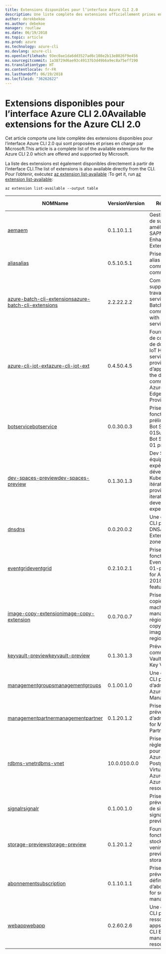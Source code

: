 ```yaml
---
title: Extensions disponibles pour l’interface Azure CLI 2.0
description: Une liste complète des extensions officiellement prises en charge pour l’interface Azure CLI 2.0
author: derekbekoe
ms.author: debekoe
manager: routlaw
ms.date: 06/19/2018
ms.topic: article
ms.prod: azure
ms.technology: azure-cli
ms.devlang: azure-cli
ms.openlocfilehash: 93ec0ae1da6dd3527ad6c108e2b13e8026f9e456
ms.sourcegitcommit: 1a38729d6ae93c49137b3d49b6a9ec8a75eff190
ms.translationtype: HT
ms.contentlocale: fr-FR
ms.lasthandoff: 06/19/2018
ms.locfileid: "36262622"
---
```

# <a name="available-extensions-for-the-azure-cli-20"></a><span data-ttu-id="72756-103">Extensions disponibles pour l’interface Azure CLI 2.0</span><span class="sxs-lookup"><span data-stu-id="72756-103">Available extensions for the Azure CLI 2.0</span></span>

<span data-ttu-id="72756-104">Cet article comporte une liste complète des extensions disponibles pour l’interface Azure CLI 2.0 qui sont proposées et prises en charge par Microsoft.</span><span class="sxs-lookup"><span data-stu-id="72756-104">This article is a complete list of the available extensions for the Azure CLI 2.0 which are offered and supported by Microsoft.</span></span>

<span data-ttu-id="72756-105">La liste des extensions est également disponibles directement à partir de l’interface CLI.</span><span class="sxs-lookup"><span data-stu-id="72756-105">The list of extensions is also available directly from the CLI.</span></span> <span data-ttu-id="72756-106">Pour l’obtenir, exécutez [az extension list-available](/cli/azure/extension?view=azure-cli-latest#az-extension-list-available) :</span><span class="sxs-lookup"><span data-stu-id="72756-106">To get it, run [az extension list-available](/cli/azure/extension?view=azure-cli-latest#az-extension-list-available):</span></span>

```azurecli
az extension list-available --output table
```

| <span data-ttu-id="72756-107">NOM</span><span class="sxs-lookup"><span data-stu-id="72756-107">Name</span></span> | <span data-ttu-id="72756-108">Version</span><span class="sxs-lookup"><span data-stu-id="72756-108">Version</span></span> | <span data-ttu-id="72756-109">Résumé</span><span class="sxs-lookup"><span data-stu-id="72756-109">Summary</span></span> | <span data-ttu-id="72756-110">VERSION PRÉLIMINAIRE</span><span class="sxs-lookup"><span data-stu-id="72756-110">Preview</span></span> |
|------|---------|---------|---------|
| [<span data-ttu-id="72756-111">aem</span><span class="sxs-lookup"><span data-stu-id="72756-111">aem</span></span>](https://github.com/Azure/azure-cli-extensions) | <span data-ttu-id="72756-112">0.1.1</span><span class="sxs-lookup"><span data-stu-id="72756-112">0.1.1</span></span> | <span data-ttu-id="72756-113">Gestion des extensions de surveillance Azure améliorée pour SAP</span><span class="sxs-lookup"><span data-stu-id="72756-113">Manage Azure Enhanced Monitoring Extensions for SAP</span></span> |  |
| [<span data-ttu-id="72756-114">alias</span><span class="sxs-lookup"><span data-stu-id="72756-114">alias</span></span>](https://github.com/Azure/azure-cli-extensions) | <span data-ttu-id="72756-115">0.5.1</span><span class="sxs-lookup"><span data-stu-id="72756-115">0.5.1</span></span> | <span data-ttu-id="72756-116">Prise en charge des alias de commande</span><span class="sxs-lookup"><span data-stu-id="72756-116">Support for command aliases</span></span> | <span data-ttu-id="72756-117">OUI</span><span class="sxs-lookup"><span data-stu-id="72756-117">Yes</span></span> |
| [<span data-ttu-id="72756-118">azure-batch-cli-extensions</span><span class="sxs-lookup"><span data-stu-id="72756-118">azure-batch-cli-extensions</span></span>](https://github.com/Azure/azure-batch-cli-extensions) | <span data-ttu-id="72756-119">2.2.2</span><span class="sxs-lookup"><span data-stu-id="72756-119">2.2.2</span></span> | <span data-ttu-id="72756-120">Commandes supplémentaires pour travailler avec le service Azure Batch</span><span class="sxs-lookup"><span data-stu-id="72756-120">Additional commands for working with Azure Batch service</span></span> |  |
| [<span data-ttu-id="72756-121">azure-cli-iot-ext</span><span class="sxs-lookup"><span data-stu-id="72756-121">azure-cli-iot-ext</span></span>](https://github.com/azure/azure-iot-cli-extension) | <span data-ttu-id="72756-122">0.4.5</span><span class="sxs-lookup"><span data-stu-id="72756-122">0.4.5</span></span> | <span data-ttu-id="72756-123">Fourniture de la couche de commandes du plan de données pour Azure IoT Hub, IoT Edge et le service de provisionnement d’appareils IoT</span><span class="sxs-lookup"><span data-stu-id="72756-123">Provides the data plane command layer for Azure IoT Hub, IoT Edge and IoT Device Provisioning Service</span></span> |  |
| [<span data-ttu-id="72756-124">botservice</span><span class="sxs-lookup"><span data-stu-id="72756-124">botservice</span></span>](https://github.com/Azure/azure-cli-extensions) | <span data-ttu-id="72756-125">0.0.3</span><span class="sxs-lookup"><span data-stu-id="72756-125">0.0.3</span></span> | <span data-ttu-id="72756-126">Prise en charge des fonctionnalités préliminaires de Azure Bot Service 2017-12-01</span><span class="sxs-lookup"><span data-stu-id="72756-126">Support for Azure Bot Service 2017-12-01 preview features</span></span> | <span data-ttu-id="72756-127">OUI</span><span class="sxs-lookup"><span data-stu-id="72756-127">Yes</span></span> |
| [<span data-ttu-id="72756-128">dev-spaces-preview</span><span class="sxs-lookup"><span data-stu-id="72756-128">dev-spaces-preview</span></span>](https://github.com/Azure/azure-cli-extensions) | <span data-ttu-id="72756-129">0.1.3</span><span class="sxs-lookup"><span data-stu-id="72756-129">0.1.3</span></span> | <span data-ttu-id="72756-130">Dev Spaces offre aux équipes une expérience de développement Kubernetes rapide et itérative.</span><span class="sxs-lookup"><span data-stu-id="72756-130">Dev Spaces provides a rapid, iterative Kubernetes development experience for teams.</span></span> | <span data-ttu-id="72756-131">OUI</span><span class="sxs-lookup"><span data-stu-id="72756-131">Yes</span></span> |
| [<span data-ttu-id="72756-132">dns</span><span class="sxs-lookup"><span data-stu-id="72756-132">dns</span></span>](https://github.com/Azure/azure-cli-extensions) | <span data-ttu-id="72756-133">0.0.2</span><span class="sxs-lookup"><span data-stu-id="72756-133">0.0.2</span></span> | <span data-ttu-id="72756-134">Une extension Azure CLI pour les zones DNS</span><span class="sxs-lookup"><span data-stu-id="72756-134">An Azure CLI Extension for DNS zones</span></span> |  |
| [<span data-ttu-id="72756-135">eventgrid</span><span class="sxs-lookup"><span data-stu-id="72756-135">eventgrid</span></span>](https://github.com/Azure/azure-cli-extensions) | <span data-ttu-id="72756-136">0.2.1</span><span class="sxs-lookup"><span data-stu-id="72756-136">0.2.1</span></span> | <span data-ttu-id="72756-137">Prise en charge des fonctionnalités d’Azure EventGrid 2018-05-01-préversion</span><span class="sxs-lookup"><span data-stu-id="72756-137">Support for Azure EventGrid 2018-05-01-preview features</span></span> | <span data-ttu-id="72756-138">OUI</span><span class="sxs-lookup"><span data-stu-id="72756-138">Yes</span></span> |
| [<span data-ttu-id="72756-139">image-copy-extension</span><span class="sxs-lookup"><span data-stu-id="72756-139">image-copy-extension</span></span>](https://github.com/Azure/azure-cli-extensions) | <span data-ttu-id="72756-140">0.0.7</span><span class="sxs-lookup"><span data-stu-id="72756-140">0.0.7</span></span> | <span data-ttu-id="72756-141">Prise en charge de la copie d’images de machines virtuelles managées entre régions</span><span class="sxs-lookup"><span data-stu-id="72756-141">Support for copying managed vm images between regions</span></span> |  |
| [<span data-ttu-id="72756-142">keyvault-preview</span><span class="sxs-lookup"><span data-stu-id="72756-142">keyvault-preview</span></span>](https://github.com/Azure/azure-keyvault-cli-extension) | <span data-ttu-id="72756-143">0.1.3</span><span class="sxs-lookup"><span data-stu-id="72756-143">0.1.3</span></span> | <span data-ttu-id="72756-144">Préversion des commandes Azure Key Vault.</span><span class="sxs-lookup"><span data-stu-id="72756-144">Preview Azure Key Vault commands.</span></span> | <span data-ttu-id="72756-145">OUI</span><span class="sxs-lookup"><span data-stu-id="72756-145">Yes</span></span> |
| [<span data-ttu-id="72756-146">managementgroups</span><span class="sxs-lookup"><span data-stu-id="72756-146">managementgroups</span></span>](https://github.com/Azure/azure-cli-extensions) | <span data-ttu-id="72756-147">0.1.0</span><span class="sxs-lookup"><span data-stu-id="72756-147">0.1.0</span></span> | <span data-ttu-id="72756-148">Une extension Azure CLI pour les groupes d’administration</span><span class="sxs-lookup"><span data-stu-id="72756-148">An Azure CLI Extension for Management Groups</span></span> |  |
| [<span data-ttu-id="72756-149">managementpartner</span><span class="sxs-lookup"><span data-stu-id="72756-149">managementpartner</span></span>](https://github.com/Azure/azure-cli-extensions) | <span data-ttu-id="72756-150">0.1.2</span><span class="sxs-lookup"><span data-stu-id="72756-150">0.1.2</span></span> | <span data-ttu-id="72756-151">Prise en charge de la préversion des groupes d’administration</span><span class="sxs-lookup"><span data-stu-id="72756-151">Support for Management Partner preview</span></span> |  |
| [<span data-ttu-id="72756-152">rdbms-vnet</span><span class="sxs-lookup"><span data-stu-id="72756-152">rdbms-vnet</span></span>](https://github.com/Azure/azure-cli-extensions) | <span data-ttu-id="72756-153">10.0.0</span><span class="sxs-lookup"><span data-stu-id="72756-153">10.0.0</span></span> | <span data-ttu-id="72756-154">Prise en charge des règles de réseau virtuel pour les ressources Azure MySQL et Azure PostgreSQL</span><span class="sxs-lookup"><span data-stu-id="72756-154">Support for Virtual Network rules in Azure MySQL and Azure PostgreSQL resources</span></span> |  |
| [<span data-ttu-id="72756-155">signalr</span><span class="sxs-lookup"><span data-stu-id="72756-155">signalr</span></span>](https://github.com/Azure/azure-cli-extensions) | <span data-ttu-id="72756-156">0.1.0</span><span class="sxs-lookup"><span data-stu-id="72756-156">0.1.0</span></span> | <span data-ttu-id="72756-157">Prise en charge de la préversion de gestion de signalr.</span><span class="sxs-lookup"><span data-stu-id="72756-157">Support for signalr management preview.</span></span> | <span data-ttu-id="72756-158">OUI</span><span class="sxs-lookup"><span data-stu-id="72756-158">Yes</span></span> |
| [<span data-ttu-id="72756-159">storage-preview</span><span class="sxs-lookup"><span data-stu-id="72756-159">storage-preview</span></span>](https://github.com/Azure/azure-cli-extensions/tree/master/src/storage-preview) | <span data-ttu-id="72756-160">0.1.2</span><span class="sxs-lookup"><span data-stu-id="72756-160">0.1.2</span></span> | <span data-ttu-id="72756-161">Fournit un aperçu des fonctionnalités de stockage à venir.</span><span class="sxs-lookup"><span data-stu-id="72756-161">Provides a preview for upcoming storage features.</span></span> | <span data-ttu-id="72756-162">OUI</span><span class="sxs-lookup"><span data-stu-id="72756-162">Yes</span></span> |
| [<span data-ttu-id="72756-163">abonnement</span><span class="sxs-lookup"><span data-stu-id="72756-163">subscription</span></span>](https://github.com/Azure/azure-cli-extensions) | <span data-ttu-id="72756-164">0.1.1</span><span class="sxs-lookup"><span data-stu-id="72756-164">0.1.1</span></span> | <span data-ttu-id="72756-165">Prise en charge de la préversion des définitions d’abonnement.</span><span class="sxs-lookup"><span data-stu-id="72756-165">Support for subscription management preview.</span></span> |  |
| [<span data-ttu-id="72756-166">webapp</span><span class="sxs-lookup"><span data-stu-id="72756-166">webapp</span></span>](https://github.com/Azure/azure-cli-extensions) | <span data-ttu-id="72756-167">0.2.6</span><span class="sxs-lookup"><span data-stu-id="72756-167">0.2.6</span></span> | <span data-ttu-id="72756-168">Une extension Azure CLI pour gérer les ressources appservice</span><span class="sxs-lookup"><span data-stu-id="72756-168">An Azure CLI Extension to manage appservice resources</span></span> | <span data-ttu-id="72756-169">OUI</span><span class="sxs-lookup"><span data-stu-id="72756-169">Yes</span></span> |
